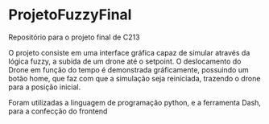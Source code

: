 # ProjetoFuzzyFinal
Repositório para o projeto final de C213

O projeto consiste em uma interface gráfica capaz de simular através da lógica fuzzy, a subida de um drone até o setpoint. O deslocamento do Drone em função do tempo é demonstrada gráficamente, possuindo um botão home, que faz com que a simulação seja reiniciada, trazendo o drone para a posição inicial.

Foram utilizadas a linguagem de programação python, e a ferramenta Dash, para a confecção do frontend